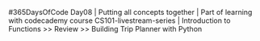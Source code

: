 #365DaysOfCode Day08  |  Putting all concepts together  |  Part of learning with codecademy course CS101-livestream-series  |  Introduction to Functions >> Review >> Building Trip Planner with Python
